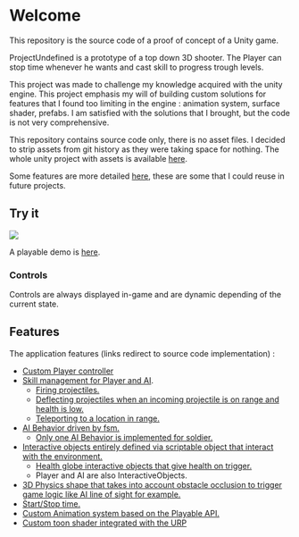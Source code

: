 # Welcome

This repository is the source code of a proof of concept of a Unity game.

ProjectUndefined is a prototype of a top down 3D shooter. The Player can stop time whenever he wants and cast skill to progress trough levels.

This project was made to challenge my knowledge acquired with the unity engine. This project emphasis my will of building custom solutions for features that I found too limiting in the engine : animation system, surface shader, prefabs. I am satisfied with the solutions that I brought, but the code is not very comprehensive.

This repository contains source code only, there is no asset files. I decided to strip assets from git history as they were taking space for nothing. The whole unity project with assets is available [here](https://github.com/ldalzotto/ProjectUndefined-Prototype/releases/tag/0.0.178).

Some features are more detailed [here](https://ldalzotto.github.io/ProjectUndefined-Prototype/), these are some that I could reuse in future projects.

## Try it

![](https://github.com/ldalzotto/gif/blob/master/ezgif-1-80b82499a60c.gif)

A playable demo is [here](https://github.com/ldalzotto/ProjectUndefined-Prototype/releases/tag/0.0.178).

### Controls

Controls are always displayed in-game and are dynamic depending of the current state.

## Features

The application features (links redirect to source code implementation) :

* [Custom Player controller](https://github.com/ldalzotto/ProjectUndefined-Prototype/tree/master/Assets/Common/PlayerObject/Lib/PlayerMovement)
* [Skill management for Player and AI](https://github.com/ldalzotto/ProjectUndefined-Prototype/tree/master/Assets/Undefined/Logic/Skill).
  * [Firing projectiles.](https://github.com/ldalzotto/ProjectUndefined-Prototype/tree/master/Assets/Undefined/Logic/Projectile)
  * [Deflecting projectiles when an incoming projectile is on range and health is low.](https://github.com/ldalzotto/ProjectUndefined-Prototype/tree/master/Assets/Undefined/Logic/ProjectileDeflection)
  * [Teleporting to a location in range.](https://github.com/ldalzotto/ProjectUndefined-Prototype/tree/master/Assets/Undefined/Logic/PlayerDash)
* [AI Behavior driven by fsm.](https://github.com/ldalzotto/ProjectUndefined-Prototype/tree/master/Assets/Common/~CoreGame/Behavior)
  * [Only one AI Behavior is implemented for soldier.](https://github.com/ldalzotto/ProjectUndefined-Prototype/tree/master/Assets/Undefined/Logic/Soldier/SoldierBehavior)
* [Interactive objects entirely defined via scriptable object that interact with the environment.](https://github.com/ldalzotto/ProjectUndefined-Prototype/tree/master/Assets/Common/InteractiveObjects)
  * [Health globe interactive objects that give health on trigger.](https://github.com/ldalzotto/ProjectUndefined-Prototype/tree/master/Assets/Undefined/Logic/HealthGlobe)
  * Player and AI are also InteractiveObjects.
* [3D Physics shape that takes into account obstacle occlusion to trigger game logic like AI line of sight for example.](https://github.com/ldalzotto/ProjectUndefined-Prototype/tree/master/Assets/Common/RangeObjects)
* [Start/Stop time.](https://github.com/ldalzotto/ProjectUndefined-Prototype/tree/master/Assets/Common/TimeManagement)
* [Custom Animation system based on the Playable API.](https://github.com/ldalzotto/ProjectUndefined-Prototype/tree/master/Assets/Common/AnimatorPlayable)
* [Custom toon shader integrated with the URP](https://github.com/ldalzotto/ProjectUndefined-Prototype/tree/master/Assets/_Shader/ToonUnlit)